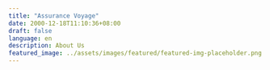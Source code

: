 ```yaml
---
title: "Assurance Voyage"
date: 2000-12-18T11:10:36+08:00
draft: false
language: en
description: About Us
featured_image: ../assets/images/featured/featured-img-placeholder.png
---
```



